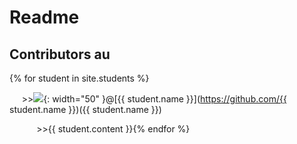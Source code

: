 # Readme 
## Contributors au

{% for student in site.students %}

&nbsp;&nbsp;&nbsp;&nbsp; >><img src="{{ student.image }}">{: width="50" }@[{{ student.name }}](https://github.com/{{ student.name }})({{ student.name }})

&nbsp;&nbsp;&nbsp;&nbsp;&nbsp;&nbsp;&nbsp;&nbsp;&nbsp;&nbsp; >>{{ student.content }}{% endfor %}
